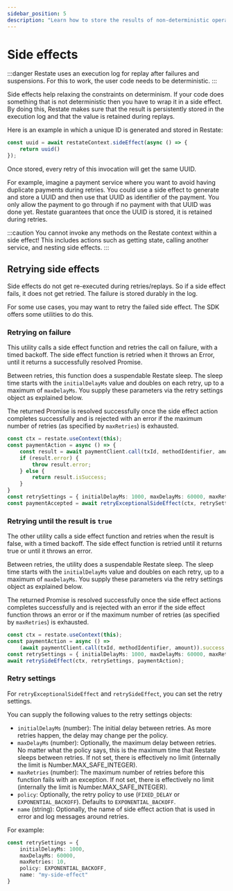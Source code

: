 ```yaml
---
sidebar_position: 5
description: "Learn how to store the results of non-deterministic operations."
---
```


# Side effects

:::danger
Restate uses an execution log for replay after failures and suspensions.
For this to work, the user code needs to be deterministic.
:::

Side effects help relaxing the constraints on determinism. 
If your code does something that is not deterministic then you have to wrap it in a side effect.
By doing this, Restate makes sure that the result is persistently stored in the execution log
and that the value is retained during replays.

Here is an example in which a unique ID is generated and stored in Restate:

```typescript
const uuid = await restateContext.sideEffect(async () => {
    return uuid()
});
```

Once stored, every retry of this invocation will get the same UUID.

For example, imagine a payment service where you want to avoid having duplicate payments during retries. 
You could use a side effect to generate and store a UUID and then use that UUID as identifier of the payment.
You only allow the payment to go through if no payment with that UUID was done yet.
Restate guarantees that once the UUID is stored, it is retained during retries.

:::caution
You cannot invoke any methods on the Restate context within a side effect!
This includes actions such as getting state, calling another service, and nesting side effects.
:::

## Retrying side effects

Side effects do not get re-executed during retries/replays. So if a side effect fails, it does not get retried. 
The failure is stored durably in the log. 

For some use cases, you may want to retry the failed side effect. 
The SDK offers some utilities to do this.

### Retrying on failure
This utility calls a side effect function and retries the call on failure, with a timed backoff.
The side effect function is retried when it throws an Error, until it returns a successfully
resolved Promise.

Between retries, this function does a suspendable Restate sleep.
The sleep time starts with the `initialDelayMs` value and doubles on each retry, up to
a maximum of `maxDelayMs`. You supply these parameters via the retry settings object as explained below.

The returned Promise is resolved successfully once the side effect action completes
successfully and is rejected with an error if the maximum number of retries
(as specified by `maxRetries`) is exhausted.

```typescript
const ctx = restate.useContext(this);
const paymentAction = async () => {
    const result = await paymentClient.call(txId, methodIdentifier, amount);
    if (result.error) {
        throw result.error;
    } else {
        return result.isSuccess;
    }
}
const retrySettings = { initialDelayMs: 1000, maxDelayMs: 60000, maxRetries: 10 }
const paymentAccepted = await retryExceptionalSideEffect(ctx, retrySettings, paymentAction);
```

### Retrying until the result is `true`

The other utility calls a side effect function and retries when the result is false, with a timed backoff.
The side effect function is retried until it returns true or until it throws an error.

Between retries, the utility does a suspendable Restate sleep.
The sleep time starts with the `initialDelayMs` value and doubles on each retry, up to
a maximum of `maxDelayMs`. You supply these parameters via the retry settings object as explained below.

The returned Promise is resolved successfully once the side effect actions completes
successfully and is rejected with an error if the side effect function throws an error
or if the maximum number of retries (as specified by `maxRetries`) is exhausted.

```typescript
const ctx = restate.useContext(this);
const paymentAction = async () => 
    (await paymentClient.call(txId, methodIdentifier, amount)).success;
const retrySettings = { initialDelayMs: 1000, maxDelayMs: 60000, maxRetries: 10 }
await retrySideEffect(ctx, retrySettings, paymentAction);
```

### Retry settings
For `retryExceptionalSideEffect` and `retrySideEffect`, you can set the retry settings. 

You can supply the following values to the retry settings objects:
- `initialDelayMs` (number): The initial delay between retries. As more retries happen, the delay may change per the policy.
- `maxDelayMs` (number): Optionally, the maximum delay between retries. No matter what the policy says, this is the maximum time
  that Restate sleeps between retries. If not set, there is effectively no limit (internally the limit is Number.MAX_SAFE_INTEGER).
- `maxRetries` (number): The maximum number of retries before this function fails with an exception. If not set, there is effectively no limit (internally the limit is Number.MAX_SAFE_INTEGER).
- `policy`:  Optionally, the retry policy to use (`FIXED_DELAY` or `EXPONENTIAL_BACKOFF`). Defaults to `EXPONENTIAL_BACKOFF`.
- `name` (string): Optionally, the name of side effect action that is used in error and log messages around retries.

For example:
```typescript
const retrySettings = { 
    initialDelayMs: 1000, 
    maxDelayMs: 60000, 
    maxRetries: 10,
    policy: EXPONENTIAL_BACKOFF,
    name: "my-side-effect"
}
```




